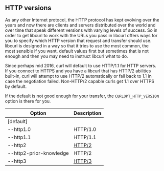 ## HTTP versions

As any other Internet protocol, the HTTP protocol has kept evolving over the
years and now there are clients and servers distributed over the world and
over time that speak different versions with varying levels of success. So in
order to get libcurl to work with the URLs you pass in libcurl offers ways for
you to specify which HTTP version that request and transfer should
use. libcurl is designed in a way so that it tries to use the most common, the
most sensible if you want, default values first but sometimes that is not
enough and then you may need to instruct libcurl what to do.

Since perhaps mid 2016, curl will default to use HTTP/1.1 for HTTP servers. If
you connect to HTTPS and you have a libcurl that has HTTP/2 abilities
built-in, curl will attempt to use HTTP/2 automatically or fall back to 1.1 in
case the negotiation failed. Non-HTTP/2 capable curls get 1.1 over HTTPS by
default.

If the default is not good enough for your transfer, the
`CURLOPT_HTTP_VERSION` option is there for you.

| Option                              | Description |
|-------------------------------------|-------------|
| [default]                           |
| --http1.0                           | HTTP/1.0
| --http1.1                           | HTTP/1.1
| --http2                             | [HTTP/2](http-http2.md)
| --http2-prior-knowledge             | HTTP/2
| --http3                             | [HTTP/3](http-http3.md)
